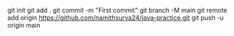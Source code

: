 git init
git add .
git commit -m "First commit"
git branch -M main
git remote add origin https://github.com/namithsurya24/java-practice.git
git push -u origin main
